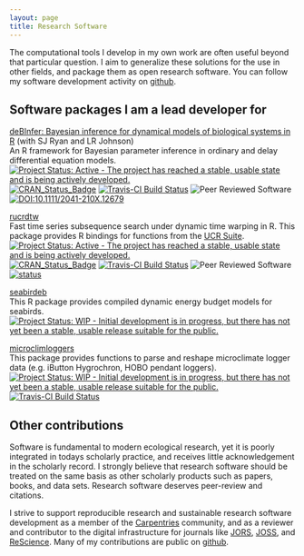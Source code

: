 ```yaml
---
layout: page
title: Research Software
---
```

The computational tools I develop in my own work are often useful beyond that particular question. I aim to generalize these solutions for the use in other fields, and package them as open research software. You can follow my software development activity on [github](https://github.com/pboesu).



## Software packages I am a lead developer for

[deBInfer: Bayesian inference for dynamical models of biological systems in R](https://github.com/pboesu/debinfer) (with SJ Ryan and LR Johnson)<br>
An R framework for Bayesian parameter inference in ordinary and delay differential equation models.<br>
[![Project Status: Active - The project has reached a stable, usable state and is being actively developed.](http://www.repostatus.org/badges/latest/active.svg)](http://www.repostatus.org/#active)
[![CRAN_Status_Badge](http://www.r-pkg.org/badges/version/deBInfer)](https://cran.r-project.org/package=deBInfer)
[![Travis-CI Build Status](https://travis-ci.org/pboesu/debinfer.svg?branch=master)](https://travis-ci.org/pboesu/debinfer)
![Peer Reviewed Software](https://img.shields.io/badge/Peer%20Reviewed-%E2%9C%93-green.svg)
[![DOI:10.1111/2041-210X.12679](https://img.shields.io/badge/DOI-10.1111%2F2041--210X.12679-blue.svg)](http://doi.org/10.1111/2041-210X.12679)

[rucrdtw](https://github.com/pboesu/rucrdtw)<br>
Fast time series subsequence search under dynamic time warping in R. This package provides R bindings for functions from the [UCR Suite](http://www.cs.ucr.edu/~eamonn/UCRsuite.html). <br>
[![Project Status: Active - The project has reached a stable, usable state and is being actively developed.](http://www.repostatus.org/badges/latest/active.svg)](http://www.repostatus.org/#active)
[![CRAN_Status_Badge](http://www.r-pkg.org/badges/version/rucrdtw)](https://cran.r-project.org/package=rucrdtw)
[![Travis-CI Build Status](https://travis-ci.org//pboesu/rucrdtw.svg?branch=master)](https://github.com/pboesu/rucrdtw) 
![Peer Reviewed Software](https://img.shields.io/badge/Peer%20Reviewed-%E2%9C%93-green.svg)
[![status](http://joss.theoj.org/papers/17bb01f6599983da0597e1aeec4d3bfc/status.svg)](http://joss.theoj.org/papers/17bb01f6599983da0597e1aeec4d3bfc)

[seabirdeb](https://github.com/pboesu/seabirdeb)<br>
This R package provides compiled dynamic energy budget models for seabirds. <br>
[![Project Status: WIP - Initial development is in progress, but there has not yet been a stable, usable release suitable for the public.](http://www.repostatus.org/badges/latest/wip.svg)](http://www.repostatus.org/#wip)

[microclimloggers](https://github.com/RyanLab/ryanlabloggers)<br>
This package provides functions to parse and reshape microclimate logger data (e.g. iButton Hygrochron, HOBO pendant loggers). <br>
[![Project Status: WIP - Initial development is in progress, but there has not yet been a stable, usable release suitable for the public.](http://www.repostatus.org/badges/latest/wip.svg)](http://www.repostatus.org/#wip)
[![Travis-CI Build Status](https://travis-ci.org/RyanLab/microclimloggers.svg?branch=master)](https://travis-ci.org/RyanLab/microclimloggers) 

## Other contributions

Software is fundamental to modern ecological research, yet it is poorly integrated in todays scholarly practice, and receives little acknowledgement in the scholarly record. I strongly believe that research software should be treated on the same basis as other scholarly products such as papers, books, and data sets. Research software deserves peer-review and citations. 

I strive to support reproducible research and sustainable research software development as a member of the [Carpentries](https://software-carpentry.org/about/) community, and as a reviewer and contributor to the digital infrastructure for journals like [JORS](http://openresearchsoftware.metajnl.com/), [JOSS](http://joss.theoj.com/), and [ReScience](http://rescience.github.io/). Many of my contributions are public on [github](https://github.com/pboesu).
